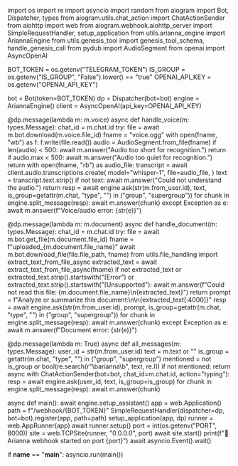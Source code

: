 import os
import re
import asyncio
import random
from aiogram import Bot, Dispatcher, types
from aiogram.utils.chat_action import ChatActionSender
from aiohttp import web
from aiogram.webhook.aiohttp_server import SimpleRequestHandler, setup_application
from utils.arianna_engine import AriannaEngine
from utils.genesis_tool import genesis_tool_schema, handle_genesis_call
from pydub import AudioSegment
from openai import AsyncOpenAI

BOT_TOKEN = os.getenv("TELEGRAM_TOKEN")
IS_GROUP = os.getenv("IS_GROUP", "False").lower() == "true"
OPENAI_API_KEY = os.getenv("OPENAI_API_KEY")

bot = Bot(token=BOT_TOKEN)
dp = Dispatcher(bot=bot)
engine = AriannaEngine()
client = AsyncOpenAI(api_key=OPENAI_API_KEY)

@dp.message(lambda m: m.voice)
async def handle_voice(m: types.Message):
    chat_id = m.chat.id
    try:
        file = await m.bot.download(m.voice.file_id)
        fname = "voice.ogg"
        with open(fname, "wb") as f:
            f.write(file.read())
        audio = AudioSegment.from_file(fname)
        if len(audio) < 500:
            await m.answer("Audio too short for recognition.")
            return
        if audio.max < 500:
            await m.answer("Audio too quiet for recognition.")
            return
        with open(fname, "rb") as audio_file:
            transcript = await client.audio.transcriptions.create(
                model="whisper-1",
                file=audio_file,
            )
        text = transcript.text.strip()
        if not text:
            await m.answer("Could not understand the audio.")
            return
        resp = await engine.ask(str(m.from_user.id), text, is_group=getattr(m.chat, "type", "") in ("group", "supergroup"))
        for chunk in engine.split_message(resp):
            await m.answer(chunk)
    except Exception as e:
        await m.answer(f"Voice/audio error: {str(e)}")

@dp.message(lambda m: m.document)
async def handle_document(m: types.Message):
    chat_id = m.chat.id
    try:
        file = await m.bot.get_file(m.document.file_id)
        fname = f"uploaded_{m.document.file_name}"
        await m.bot.download_file(file.file_path, fname)
        from utils.file_handling import extract_text_from_file_async
        extracted_text = await extract_text_from_file_async(fname)
        if not extracted_text or extracted_text.strip().startswith("[Error") or extracted_text.strip().startswith("[Unsupported"):
            await m.answer(f"Could not read this file: {m.document.file_name}\n{extracted_text}")
            return
        prompt = f"Analyze or summarize this document:\n\n{extracted_text[:4000]}"
        resp = await engine.ask(str(m.from_user.id), prompt, is_group=getattr(m.chat, "type", "") in ("group", "supergroup"))
        for chunk in engine.split_message(resp):
            await m.answer(chunk)
    except Exception as e:
        await m.answer(f"Document error: {str(e)}")

@dp.message(lambda m: True)
async def all_messages(m: types.Message):
    user_id = str(m.from_user.id)
    text = m.text or ""
    is_group = getattr(m.chat, "type", "") in ("group", "supergroup")
    mentioned = not is_group or bool(re.search(r"\barianna\b", text, re.I))
    if not mentioned:
        return
    async with ChatActionSender(bot=bot, chat_id=m.chat.id, action="typing"):
        resp = await engine.ask(user_id, text, is_group=is_group)
        for chunk in engine.split_message(resp):
            await m.answer(chunk)

async def main():
    await engine.setup_assistant()
    app = web.Application()
    path = f"/webhook/{BOT_TOKEN}"
    SimpleRequestHandler(dispatcher=dp, bot=bot).register(app, path=path)
    setup_application(app, dp)
    runner = web.AppRunner(app)
    await runner.setup()
    port = int(os.getenv("PORT", 8000))
    site = web.TCPSite(runner, "0.0.0.0", port)
    await site.start()
    print(f"🚀 Arianna webhook started on port {port}")
    await asyncio.Event().wait()

if __name__ == "__main__":
    asyncio.run(main())
